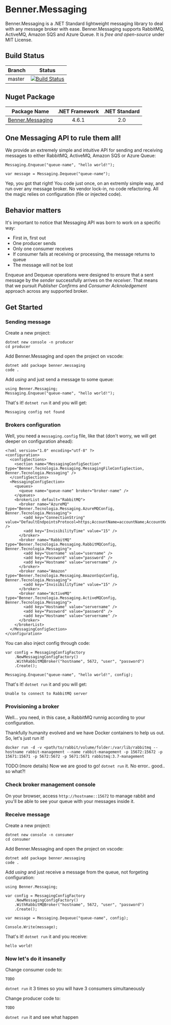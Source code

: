 # Benner.Messaging

Benner.Messaging is a .NET Standard lightweight messaging library to deal with any message broker with ease.
Benner.Messaging supports RabbitMQ, ActiveMQ, Amazon SQS and Azure Queue. It is _free and open-source_ under MIT License.

## Build Status
Branch | Status
--- | :---:
master | [![Build Status](https://dev.azure.com/benner-tecnologia/benner-tecnologia/_apis/build/status/benner-sistemas.messaging?branchName=master)](https://dev.azure.com/benner-tecnologia/benner-tecnologia/_build/latest?definitionId=2&branchName=master)


## Nuget Package
| Package Name | .NET Framework | .NET Standard |
| ------------ | :------------: | :-----------: |
| [Benner.Messaging](https://www.nuget.org/packages/Benner.Messaging/) | 4.6.1 | 2.0 |

## One Messaging API to rule them all!

We provide an extremely simple and intuitive API for sending and receiving messages to either RabbitMQ, ActiveMQ, Amazon SQS or Azure Queue:

`Messaging.Enqueue("queue-name", "hello world!");`

`var message = Messaging.Dequeue("queue-name");`

Yep, you got that right! You code just once, on an extremly simple way, and run over any message broker. No vendor lock-in, no code refactoring.
All the magic relies on configuration (file or injected code).

## Behavior matters

It's important to notice that Messaging API was born to work on a specific way:
* First in, first out 
* One producer sends
* Only one consumer receives
* If consumer fails at receiving or processing, the message returns to queue
* The message will not be lost

Enqueue and Dequeue operations were designed to ensure that a sent message by the _sender_ successfully arrives on the _receiver_. That means that we pursuit _Publisher Confirms_ and  _Consumer Acknoledgement_ approach across any supported broker.

## Get Started

### Sending message

Create a new project:
```
dotnet new console -n producer
cd producer
```

Add Benner.Messaging and open the project on vscode:
```
dotnet add package benner.messaging
code .
```

Add _using_ and just send a message to some queue:
```
using Benner.Messaging;
Messaging.Enqueue("queue-name", "hello world!");
```

That's it! `dotnet run` it and you will get:
```
Messaging config not found
```

### Brokers configuration

Well, you need a `messaging.config` file, like that (don't worry, we will get deeper on configuration ahead):
```
<?xml version="1.0" encoding="utf-8" ?>
<configuration>
  <configSections>
    <section name="MessagingConfigSection" type="Benner.Tecnologia.Messaging.MessagingFileConfigSection, Benner.Tecnologia.Messaging" />
  </configSections>
  <MessagingConfigSection>
    <queues>
      <queue name="queue-name" broker="broker-name" />
    </queues>
    <brokerList default="RabbitMQ">
      <broker name="AzureMQ" type="Benner.Tecnologia.Messaging.AzureMQConfig, Benner.Tecnologia.Messaging">
        <add key="ConnectionString" value="DefaultEndpointsProtocol=https;AccountName=accountName;AccountKey=accountKey;EndpointSuffix=core.windows.net" />
        <add key="InvisibilityTime" value="15" />
      </broker>
      <broker name="RabbitMQ" type="Benner.Tecnologia.Messaging.RabbitMQConfig, Benner.Tecnologia.Messaging">
        <add key="Username" value="username" />
        <add key="Password" value="password" />
        <add key="Hostname" value="servername" />
      </broker>
      <broker name="Amazon" type="Benner.Tecnologia.Messaging.AmazonSqsConfig, Benner.Tecnologia.Messaging">
        <add key="InvisibilityTime" value="15" />
      </broker>
      <broker name="ActiveMQ" type="Benner.Tecnologia.Messaging.ActiveMQConfig, Benner.Tecnologia.Messaging">
        <add key="Hostname" value="servername" />
        <add key="Password" value="password" />
        <add key="Hostname" value="servername" />
      </broker>
    </brokerList>
  </MessagingConfigSection>
</configuration>
```

You can also inject config through code:
```
var config = MessagingConfigFactory
    .NewMessagingConfigFactory()
    .WithRabbitMQBroker("hostname", 5672, "user", "password")
    .Create();

Messaging.Enqueue("queue-name", "hello world!", config);
```

That's it! `dotnet run` it and you will get:
```
Unable to connect to RabbitMQ server
```

### Provisioning a broker

Well... you need, in this case, a RabbitMQ runnig according to your configuration.

Thankfully humanity evolved and we have Docker containers to help us out. So, let's just run it!
```
docker run -d -v <path/to/rabbit/volume/folder:/var/lib/rabbitmq --hostname rabbit-management --name rabbit-management -p 15672:15672 -p 15671:15671 -p 5672:5672 -p 5671:5671 rabbitmq:3.7-management
```

TODO:(more details) 
Now we are good to go! `dotnet run` it. No error.. good.. so what?!

### Check broker management console

On your browser, access `http://hostname::15672` to manage rabbit and you'll be able to see your queue with your messages inside it.


### Receive message
Create a new project:
```
dotnet new console -n consumer
cd consumer
```

Add Benner.Messaging and open the project on vscode:
```
dotnet add package benner.messaging
code .
```

Add _using_ and just receive a message from the queue, not forgeting configuration:
```
using Benner.Messaging;

var config = MessagingConfigFactory
    .NewMessagingConfigFactory()
    .WithRabbitMQBroker("hostname", 5672, "user", "password")
    .Create();

var message = Messaging.Dequeue("queue-name", config);

Console.Write(message);

```

That's it! `dotnet run` it and you receive:
```
hello world! 
```

### Now let's do it insanelly

Change consumer code to:
```
TODO
```

`dotnet run` it 3 times so you will have 3 consumers simultaneously

Change producer code to:
```
TODO
```

`dotnet run` it and see what happen

